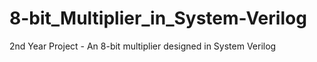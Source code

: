 # 8-bit_Multiplier_in_System-Verilog
2nd Year Project - An 8-bit multiplier designed in System Verilog
